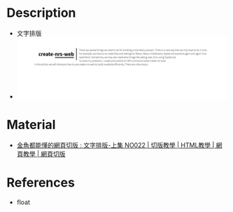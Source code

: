 # Description
* 文字排版
* ![Preview](https://raw.githubusercontent.com/JenHsuan/web-layout-practice/master/article_3/preview/preview.png)

# Material
* [金魚都能懂的網頁切版 : 文字排版-上集 NO022 | 切版教學 | HTML教學 | 網頁教學 | 網頁切版](https://www.youtube.com/watch?v=-2sRROXi2pI)

# References
* float
